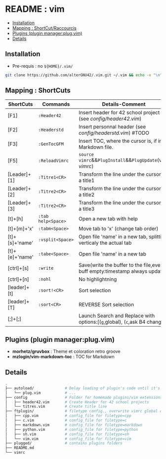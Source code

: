 # README : vim

<!-- vim-markdown-toc GFM -->

* [Installation](#installation)
* [Mapping : ShortCut/Raccourcis](#mapping--shortcutraccourcis)
* [Plugins (plugin manager:plug.vim)](#plugins-plugin-managerplugvim)
* [Details](#details)

<!-- vim-markdown-toc -->

## Installation
- Pre-requis : no `${HOME}/.vim/`
```bash
git clone https://github.com/alterGNU42/.vim.git ~/.vim && echo -e "\n" | vim -c "ReloadVimrc" -c "qa" > /dev/null 2>&1
```
## Mapping : ShortCuts
| ShortCuts     |       Commands         |                               Details-Comment                                |
| ------------- | ---------------------- | ---------------------------------------------------------------------------- |
| [F1]          |   `:Header42`          | Insert header for 42 school project (see *config/header42.vim*)              |
| [F2]          |   `:Headerstd`         | Insert personnal header (see *config/headerstd.vim*) #TODO                   |
| [F3]          |   `:GenTocGFM`         | Insert TOC, where the cursor is, if in a Markdown file.                      |
| [F5]          |   `:ReloadVimrc`       | `source vimrc`&&`PlugInstall`&&`PlugUpdate`(void *vimrc*)                    |
| [Leader]+[1]  |   `:Titre1<CR>`        | Transform the line under the cursor to a title1                              |
| [Leader]+[2]  |   `:Titre2<CR>`        | Transform the line under the cursor to a title2                              |
| [Leader]+[3]  |   `:Titre2<CR>`        | Transform the line under the cursor to a title3                              |
| [t]+[h]       |   `:tab help<Space>`   | Open a new tab with help                                                     |
| [t]+[m]+'x'   |   `:tabm<Space>    `   | Move tab to 'x' (change tab order)                                           |
| [t]+[s]+'name'|   `:vsplit<Space>  `   | Open file 'name' in a new tab, splitting verticaly the actual tab            |
| [t]+[e]+'name'|   `:tabe<Space>    `   | Open file 'name' in a new tab                                                |
| [ctrl]+[s]    |   `:write`             | Save(write the buffer to the file,even if buff empty:timestamp always update)|
| [ctrl]+[n]    |   `:nohl`              | No highlightning                                                             |
| [leader]+[t]  |   `:sort!<CR>`         | Sort selection                                                               |
| [leader]+[T]  |   `:sort<CR>`          | REVERSE Sort selection                                                       |
| [;]+[;]       |   ` `                  | Launch Search and Replace with options:[(`g`,global), (`c`,ask B4 change)]   |

## Plugins (plugin manager:plug.vim)
- **morhetz/gruvbox**           : Theme et coloration retro groove
- **mzlogin/vim-markdown-toc**  : TOC for Markdown

## Details
```bash
.
├── autoload/              # Delay loading of plugin's code until it's actually needed
│   └── plug.vim           # ...
├── config                 # Folder for homemade plugins/vim extensions (vimrc line 25)
│   ├── header42.vim       # Create Header for 42 school projects
│   └── titres.vim         # Create title line
├── ftplugin/              # filetype config., overwrite vimrc global config.
│   ├── cpp.vim            # config_file for filetype=cpp
│   ├── c.vim              # config_file for filetype=c
│   ├── markdown.vim       # config_file for filetype=markdown
│   ├── python.vim         # config_file for filetype=python
│   ├── sh.vim             # config_file for filetype=sh
│   └── vim.vim            # config_file for filetype=vim
├── plugged/               # contains plugins folders
├── README.md             
└── vimrc
```
